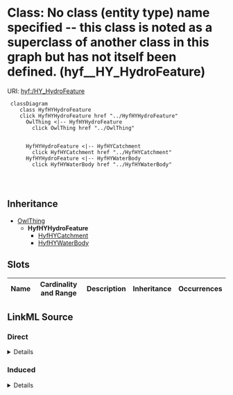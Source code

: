 

# Class: No class (entity type) name specified -- this class is noted as a superclass of another class in this graph but has not itself been defined. (hyf__HY_HydroFeature)





URI: [hyf:/HY_HydroFeature](https://www.opengis.net/def/schema/hy_features/hyf/HY_HydroFeature)






```mermaid
 classDiagram
    class HyfHYHydroFeature
    click HyfHYHydroFeature href "../HyfHYHydroFeature"
      OwlThing <|-- HyfHYHydroFeature
        click OwlThing href "../OwlThing"
      

      HyfHYHydroFeature <|-- HyfHYCatchment
        click HyfHYCatchment href "../HyfHYCatchment"
      HyfHYHydroFeature <|-- HyfHYWaterBody
        click HyfHYWaterBody href "../HyfHYWaterBody"
      
      
      
```





## Inheritance
* [OwlThing](../classes/OwlThing.md)
    * **HyfHYHydroFeature**
        * [HyfHYCatchment](../classes/HyfHYCatchment.md)
        * [HyfHYWaterBody](../classes/HyfHYWaterBody.md)



## Slots

| Name | Cardinality and Range | Description | Inheritance | Occurrences |
| ---  | --- | --- | --- | --- |














## LinkML Source

<!-- TODO: investigate https://stackoverflow.com/questions/37606292/how-to-create-tabbed-code-blocks-in-mkdocs-or-sphinx -->

### Direct

<details>

```yaml
name: hyf__HY_HydroFeature
title: No class (entity type) name specified -- this class is noted as a superclass
  of another class in this graph but has not itself been defined.
from_schema: okns:hydrology-kg
exact_mappings:
- https://www.opengis.net/def/schema/hy_features/hyf/HY_HydroFeature
rank: 1000
is_a: owl_Thing
class_uri: hyf:/HY_HydroFeature

```
</details>

### Induced

<details>

```yaml
name: hyf__HY_HydroFeature
title: No class (entity type) name specified -- this class is noted as a superclass
  of another class in this graph but has not itself been defined.
from_schema: okns:hydrology-kg
exact_mappings:
- https://www.opengis.net/def/schema/hy_features/hyf/HY_HydroFeature
rank: 1000
is_a: owl_Thing
class_uri: hyf:/HY_HydroFeature

```
</details>